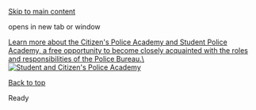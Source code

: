 [Skip to main content](https://www.pittsburghpa.gov/Safety/Police/Police-Banner/Student-and-Citizens-Police-Academy#main-content)

opens in new tab or window

[Learn more about the Citizen's Police Academy and Student Police Academy, a free opportunity to become closely acquainted with the roles and responsibilities of the Police Bureau.\\
![Student and Citizen's Police Academy](https://www.pittsburghpa.gov/files/assets/city/v/1/public-safety/images/24061_cpa_spa.jpg)](https://www.pittsburghpa.gov/Safety/Public-Safety/Violence-Prevention/Student-and-Citizens-Police-Academy)

[Back to top](https://www.pittsburghpa.gov/Safety/Police/Police-Banner/Student-and-Citizens-Police-Academy#body-top)

Ready
